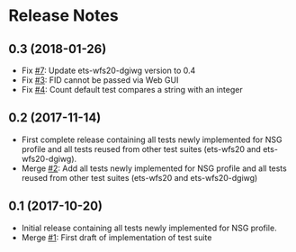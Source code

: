 # Release Notes

## 0.3 (2018-01-26)

* Fix [#7](https://github.com/opengeospatial/ets-wfs20-nsg/issues/7): Update ets-wfs20-dgiwg version to 0.4
* Fix [#3](https://github.com/opengeospatial/ets-wfs20-nsg/issues/3): FID cannot be passed via Web GUI
* Fix [#4](https://github.com/opengeospatial/ets-wfs20-nsg/issues/4): Count default test compares a string with an integer

## 0.2 (2017-11-14)

* First complete release containing all tests newly implemented for NSG profile and all tests reused from other test suites (ets-wfs20 and ets-wfs20-dgiwg).
* Merge [#2](https://github.com/opengeospatial/ets-wfs20-nsg/pull/2): Add all tests newly implemented for NSG profile and all tests reused from other test suites (ets-wfs20 and ets-wfs20-dgiwg)

## 0.1 (2017-10-20)

* Initial release containing all tests newly implemented for NSG profile.
* Merge [#1](https://github.com/opengeospatial/ets-wfs20-nsg/pull/1): First draft of implementation of test suite
